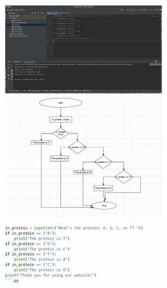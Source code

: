 ![Solution to the quiz](https://github.com/KaiFig/unit-1/blob/main/Quiz_003.jpg)
![Flowchart](https://github.com/KaiFig/unit-1/blob/main/Quiz/Quiz_003_flow_chart.jpg)
```.py
in_protein = input(str("What's the protein: A, G, C, or T? "))
if in_protein == ("A"):
    print("The protein is T")
if in_protein == ("G"):
    print("The protein is C")
if in_protein == ("T"):
    print("The protein is A")
if in_protein == ("C"):
    print("The protein is G")
print("Thank you for using our website!")
```.py

